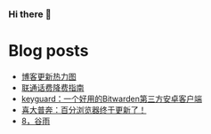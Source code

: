 ### Hi there 👋

<!--
**rebron1900/rebron1900** is a ✨ _special_ ✨ repository because its `README.md` (this file) appears on your GitHub profile.

Here are some ideas to get you started:

- 🔭 I’m currently working on ...
- 🌱 I’m currently learning ...
- 👯 I’m looking to collaborate on ...
- 🤔 I’m looking for help with ...
- 💬 Ask me about ...
- 📫 How to reach me: ...
- 😄 Pronouns: ...
- ⚡ Fun fact: ...
-->



# Blog posts
<!-- BLOG-POST-LIST:START -->
- [博客更新热力图](https://1900.live/bo-ke-geng-xin-re-li-tu/)
- [联通话费降费指南](https://1900.live/lian-tong-hua-fei-jiang-fei-bai-che-zhi-nan/)
- [keyguard：一个好用的Bitwarden第三方安卓客户端](https://1900.live/yi-ge-hao-yong-de-bitwardendi-san-fang-an-zhuo-ke-hu-duan/)
- [喜大普奔：百分浏览器终于更新了！](https://1900.live/xi-da-pu-ben-bai-fen-liu-lan-qi-zhong-yu-geng-xin-liao/)
- [8，谷雨](https://1900.live/8-gu-yu/)
<!-- BLOG-POST-LIST:END -->
